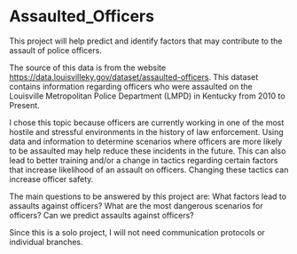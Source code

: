 # Assaulted_Officers

This project will help predict and identify factors that may contribute to the assault of police officers. 

The source of this data is from the website https://data.louisvilleky.gov/dataset/assaulted-officers. This dataset contains information regarding officers who were assaulted on the Louisville Metropolitan Police Department (LMPD) in Kentucky from 2010 to Present.

I chose this topic because officers are currently working in one of the most hostile and stressful environments in the history of law enforcement. Using data and information to determine scenarios where officers are more likely to be assaulted may help reduce these incidents in the future. This can also lead to better training and/or a change in tactics regarding certain factors that increase likelihood of an assault on officers. Changing these tactics can increase officer safety. 

The main questions to be answered by this project are: What factors lead to assaults against officers? What are the most dangerous scenarios for officers? Can we predict assaults against officers?

Since this is a solo project, I will not need communication protocols or individual branches.
